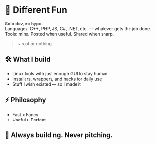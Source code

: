 # 👤 Different Fun

Solo dev, no hype.  
Languages: C++, PHP, JS, C#, .NET, etc. — whatever gets the job done.  
Tools: mine. Posted when useful. Shared when sharp.  

> ~ root or nothing.

## 🛠️ What I build
- Linux tools with just enough GUI to stay human  
- Installers, wrappers, and hacks for daily use  
- Stuff I wish existed — so I made it

## ⚡ Philosophy
- Fast > Fancy  
- Useful > Perfect  

## 🐧 Always building. Never pitching.
